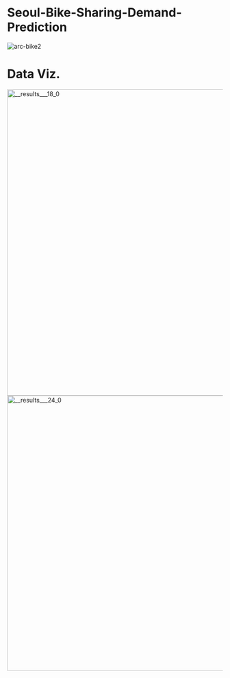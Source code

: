 # Seoul-Bike-Sharing-Demand-Prediction

![arc-bike2](https://github.com/UKVeteran/Seoul-Bike-Sharing-Demand-Prediction/assets/39216339/c8731a0a-795d-4a68-8e13-9039a9adbb50)

# Data Viz.

<img width="713" alt="__results___18_0" src="https://github.com/UKVeteran/Seoul-Bike-Sharing-Demand-Prediction/assets/39216339/e8f2b4c3-332d-4aba-85cb-91fbff0ab7d0">


<img width="641" alt="__results___24_0" src="https://github.com/UKVeteran/Seoul-Bike-Sharing-Demand-Prediction/assets/39216339/3b6a4118-08db-4257-807c-19963977d642">


